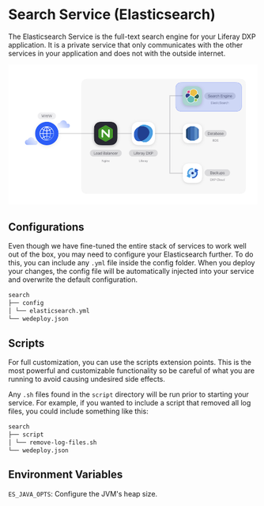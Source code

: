 # Search Service (Elasticsearch)

The Elasticsearch Service is the full-text search engine for your Liferay DXP
application. It is a private service that only communicates with the other
services in your application and does not with the outside internet.

![Figure 1: The Relational Database Service is one of several services available in DXP Cloud.](../../images/services-search.png)

## Configurations

Even though we have fine-tuned the entire stack of services to work well out of
the box, you may need to configure your Elasticsearch further. To do this, you
can include any `.yml` file inside the config folder. When you deploy your
changes, the config file will be automatically injected into your service and
overwrite the default configuration.

    search
    ├── config
    │ └── elasticsearch.yml
    └── wedeploy.json

## Scripts

For full customization, you can use the scripts extension points. This is the
most powerful and customizable functionality so be careful of what you are
running to avoid causing undesired side effects.

Any `.sh` files found in the `script` directory will be run prior to starting
your service. For example, if you wanted to include a script that removed all
log files, you could include something like this:

    search
    ├── script
    │ └── remove-log-files.sh
    └── wedeploy.json

## Environment Variables

`ES_JAVA_OPTS`: Configure the JVM's heap size. 
